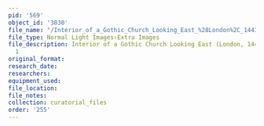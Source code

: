 ```yaml
---
pid: '569'
object_id: '3830'
file_name: "/Interior_of_a_Gothic_Church_Looking_East_%28London%2C_1443%29_Extra_1.jpg"
file_type: Normal Light Images›Extra Images
file_description: Interior of a Gothic Church Looking East (London, 1443) - Extra
  1
original_format:
research_date:
researchers:
equipment_used:
file_location:
file_notes:
collection: curatorial_files
order: '255'
---
```

